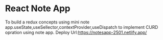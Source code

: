 # React Note App

To build a redux concepts using  mini note app.useState,useSellector,contextProvider,useDispatch to implement  CURD opration using note app.
Deploy Url:https://notesapp-2501.netlify.app/
